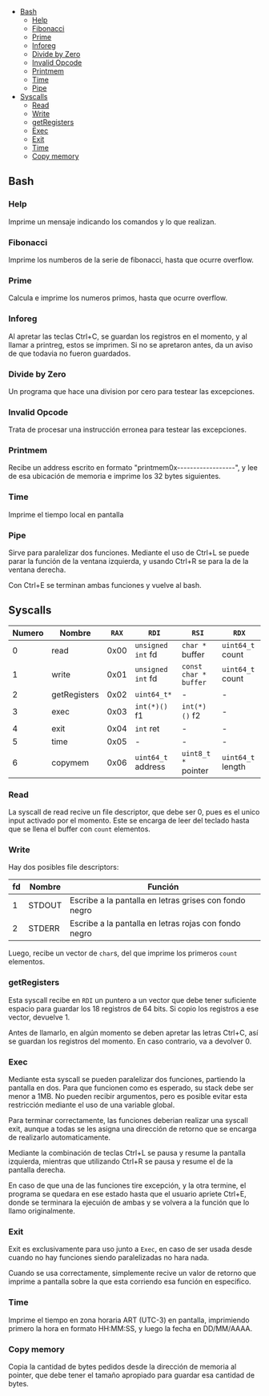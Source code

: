 - [Bash](#bash)
  - [Help](#help)
  - [Fibonacci](#fibonacci)
  - [Prime](#prime)
  - [Inforeg](#inforeg)
  - [Divide by Zero](#divide-by-zero)
  - [Invalid Opcode](#invalid-opcode)
  - [Printmem](#printmem)
  - [Time](#time)
  - [Pipe](#pipe)
- [Syscalls](#syscalls)
  - [Read](#read)
  - [Write](#write)
  - [getRegisters](#getregisters)
  - [Exec](#exec)
  - [Exit](#exit)
  - [Time](#time-1)
  - [Copy memory](#copy-memory)

## Bash

### Help

Imprime un mensaje indicando los comandos y lo que realizan.

### Fibonacci

Imprime los numberos de la serie de fibonacci, hasta que ocurre overflow.

### Prime

Calcula e imprime los numeros primos, hasta que ocurre overflow.

### Inforeg

Al apretar las teclas Ctrl+C, se guardan los registros en el momento, y al llamar a printreg, estos se imprimen. Si no se apretaron antes, da un aviso de que todavia no fueron guardados.

### Divide by Zero

Un programa que hace una division por cero para testear las excepciones.

### Invalid Opcode

Trata de procesar una instrucción erronea para testear las excepciones.

### Printmem

Recibe un address escrito en formato "printmem0x------------------", y lee de esa ubicación de memoria e imprime los 32 bytes siguientes.

### Time

Imprime el tiempo local en pantalla

### Pipe

Sirve para paralelizar dos funciones. Mediante el uso de Ctrl+L se puede parar la función de la ventana izquierda, y usando Ctrl+R se para la de la ventana derecha.

Con Ctrl+E se terminan ambas funciones y vuelve al bash.

## Syscalls

|Numero|Nombre|`RAX`|`RDI`|`RSI`|`RDX`|
|-|-|-|-|-|-|
|0|read|0x00|`unsigned int` fd|`char *` buffer|`uint64_t` count|
|1|write|0x01|`unsigned int` fd|`const char * buffer`|`uint64_t` count|
|2|getRegisters|0x02|`uint64_t*`|-|-|
|3|exec|0x03|`int(*)()` f1|`int(*)()` f2|-|
|4|exit|0x04|`int` ret|-|-|
|5|time|0x05|-|-|-|
|6|copymem|0x06|`uint64_t` address|`uint8_t *` pointer| `uint64_t` length|

### Read

La syscall de read recive un file descriptor, que debe ser 0, pues es el unico input activado por el momento. Este se encarga de leer del teclado hasta que se llena el buffer con `count` elementos.

### Write

Hay dos posibles file descriptors:

|fd|Nombre|Función|
|-|-|-|
|1|STDOUT|Escribe a la pantalla en letras grises con fondo negro|
|2|STDERR|Escribe a la pantalla en letras rojas con fondo negro|

Luego, recibe un vector de `char`s, del que imprime los primeros `count` elementos.

### getRegisters

Esta syscall recibe en `RDI` un puntero a un vector que debe tener suficiente espacio para guardar los 18 registros de 64 bits. Si copio los registros a ese vector, devuelve 1.

Antes de llamarlo, en algún momento se deben apretar las letras Ctrl+C, así se guardan los registros del momento. En caso contrario, va a devolver 0.

### Exec

Mediante esta syscall se pueden paralelizar dos funciones, partiendo la pantalla en dos. Para que funcionen como es esperado, su stack debe ser menor a 1MB. No pueden recibir argumentos, pero es posible evitar esta restricción mediante el uso de una variable global.

Para terminar correctamente, las funciones deberian realizar una syscall exit, aunque a todas se les asigna una dirección de retorno que se encarga de realizarlo automaticamente.

Mediante la combinación de teclas Ctrl+L se pausa y resume la pantalla izquierda, mientras que utilizando Ctrl+R se pausa y resume el de la pantalla derecha.

En caso de que una de las funciones tire excepción, y la otra termine, el programa se quedara en ese estado hasta que el usuario apriete Ctrl+E, donde se terminara la ejecuión de ambas y se volvera a la función que lo llamo originalmente.

### Exit

Exit es exclusivamente para uso junto a `Exec`, en caso de ser usada desde cuando no hay funciones siendo paralelizadas no hara nada.

Cuando se usa correctamente, simplemente recive un valor de retorno que imprime a pantalla sobre la que esta corriendo esa función en especifico.

### Time

Imprime el tiempo en zona horaria ART (UTC-3) en pantalla, imprimiendo primero la hora en formato HH:MM:SS, y luego la fecha en DD/MM/AAAA.

### Copy memory

Copia la cantidad de bytes pedidos desde la dirección de memoria al pointer, que debe tener el tamaño apropiado para guardar esa cantidad de bytes.
